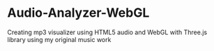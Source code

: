 # Audio-Analyzer-WebGL
Creating mp3 visualizer using HTML5 audio and WebGL with Three.js library using my original music work
